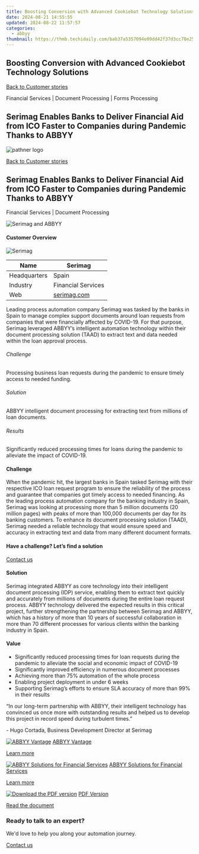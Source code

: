 ```yaml
---
title: Boosting Conversion with Advanced Cookiebot Technology Solutions
date: 2024-08-21 14:55:55
updated: 2024-08-22 11:57:57
categories:
  - abbyy
thumbnail: https://thmb.techidaily.com/bab37a5357094e09dd42f37d3cc78e25fe907bbcf4a7b3121bebc119dc83e730.jpg
---
```


## Boosting Conversion with Advanced Cookiebot Technology Solutions

[Back to Customer stories](https://tools.techidaily.com/abbyy/products/)

Financial Services | Document Processing | Forms Processing

## Serimag Enables Banks to Deliver Financial Aid from ICO Faster to Companies during Pandemic Thanks to ABBYY

![pathner logo](https://content.abbyy.com/-/media/project/abbyy/abbyy/logos-white/en/183457.png?h=40&iar=0&w=120)

[Back to Customer stories](https://tools.techidaily.com/abbyy/products/)

## Serimag Enables Banks to Deliver Financial Aid from ICO Faster to Companies during Pandemic Thanks to ABBYY

Financial Services | Document Processing 

![Serimag and ABBYY](https://static3.abbyy.com/abbyycommedia/34640/06-allianz-cover-556x303.jpg) 

#### Customer Overview

![Serimag](https://static2.abbyy.com/abbyycommedia/36492/serimaglogo.jpg) 

| Name         | Serimag                             |
| ------------ | ----------------------------------- |
| Headquarters | Spain                               |
| Industry     | Financial Services                  |
| Web          | [serimag.com](https://serimag.com/) |

Leading process automation company Serimag was tasked by the banks in Spain to manage complex support documents around loan requests from companies that were financially affected by COVID-19\. For that purpose, Serimag leveraged ABBYY’s intelligent automation technology within their document processing solution (TAAD) to extract text and data needed within the loan approval process.

###### Challenge

Processing business loan requests during the pandemic to ensure timely access to needed funding.

###### Solution

ABBYY intelligent document processing for extracting text from millions of loan documents.

###### Results

Significantly reduced processing times for loans during the pandemic to alleviate the impact of COVID-19.

#### Challenge

When the pandemic hit, the largest banks in Spain tasked Serimag with their respective ICO loan request program to ensure the reliability of the process and guarantee that companies got timely access to needed financing. As the leading process automation company for the banking industry in Spain, Serimag was looking at processing more than 5 million documents (20 million pages) with peaks of more than 100,000 documents per day for its banking customers. To enhance its document processing solution (TAAD), Serimag needed a reliable technology that would ensure speed and accuracy in extracting text and data from many different document formats.

#### Have a challenge? Let’s find a solution  

[Contact us](https://tools.techidaily.com/abbyy/products/) 

#### Solution

Serimag integrated ABBYY as core technology into their intelligent document processing (IDP) service, enabling them to extract text quickly and accurately from millions of documents during the entire loan request process. ABBYY technology delivered the expected results in this critical project, further strengthening the partnership between Serimag and ABBYY, which has a history of more than 10 years of successful collaboration in more than 70 different processes for various clients within the banking industry in Spain.

#### Value

* Significantly reduced processing times for loan requests during the pandemic to alleviate the social and economic impact of COVID-19
* Significantly improved efficiency in numerous document processes
* Achieving more than 75% automation of the whole process
* Enabling project deployment in under 6 weeks
* Supporting Serimag’s efforts to ensure SLA accuracy of more than 99% in their results

 “In our long-term partnership with ABBYY, their intelligent technology has convinced us once more with outstanding results and helped us to develop this project in record speed during turbulent times.”

 \- Hugo Cortada, Business Development Director at Serimag

[![ABBYY Vantage](https://static4.abbyy.com/abbyycommedia/36086/abbyy-nuix-360x162.jpg)](https://tools.techidaily.com/abbyy/products/) [ABBYY Vantage](https://tools.techidaily.com/abbyy/products/) 

[Learn more](https://tools.techidaily.com/abbyy/products/) 

[![ABBYY Solutions for Financial Services](https://static4.abbyy.com/abbyycommedia/14351/1-accounts-payable.jpg)](https://tools.techidaily.com/abbyy/products/) [ABBYY Solutions for Financial Services](https://tools.techidaily.com/abbyy/products/) 

[Learn more](https://tools.techidaily.com/abbyy/products/) 

[![Download the PDF version](https://static1.abbyy.com/abbyycommedia/36209/15114-craig-international-360x162.png)](https://static1.abbyy.com/abbyycommedia/36491/customerstory-intelligent-document-processing-financial-services-serimag-en.pdf "PDF Version") [PDF Version](https://static1.abbyy.com/abbyycommedia/36491/customerstory-intelligent-document-processing-financial-services-serimag-en.pdf "PDF Version") 

[Read the document](https://static1.abbyy.com/abbyycommedia/36491/customerstory-intelligent-document-processing-financial-services-serimag-en.pdf "PDF Version") 

### Ready to talk to an expert?

We'd love to help you along your automation journey.

[Contact us](https://tools.techidaily.com/abbyy/products/)

<ins class="adsbygoogle"
     style="display:block"
     data-ad-format="autorelaxed"
     data-ad-client="ca-pub-7571918770474297"
     data-ad-slot="1223367746"></ins>



<ins class="adsbygoogle"
     style="display:block"
     data-ad-client="ca-pub-7571918770474297"
     data-ad-slot="8358498916"
     data-ad-format="auto"
     data-full-width-responsive="true"></ins>

